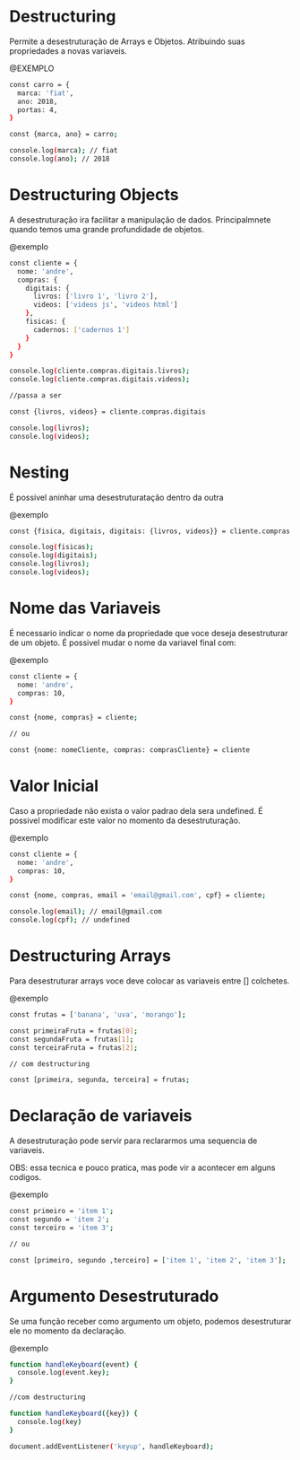 # Destructuring #

Permite a desestruturação de Arrays e Objetos. Atribuindo suas propriedades a novas variaveis.

@EXEMPLO
```bash
const carro = {
  marca: 'fiat',
  ano: 2018,
  portas: 4,
}

const {marca, ano} = carro;

console.log(marca); // fiat
console.log(ano); // 2018
```

# Destructuring Objects #

A desestruturação ira facilitar a manipulação de dados. Principalmnete quando temos uma grande profundidade de objetos.

@exemplo
```bash
const cliente = {
  nome: 'andre',
  compras: {
    digitais: {
      livros: ['livro 1', 'livro 2'],
      videos: ['videos js', 'videos html']
    },
    fisicas: {
      cadernos: ['cadernos 1']
    }
  }
}

console.log(cliente.compras.digitais.livros);
console.log(cliente.compras.digitais.videos);

//passa a ser

const {livros, videos} = cliente.compras.digitais

console.log(livros);
console.log(videos);
```
# Nesting #

É possivel aninhar uma desestruturatação dentro da outra

@exemplo
```bash
const {fisica, digitais, digitais: {livros, videos}} = cliente.compras

console.log(fisicas);
console.log(digitais);
console.log(livros);
console.log(videos);
```
# Nome das Variaveis #

É necessario indicar o nome da propriedade que voce deseja desestruturar de um objeto. É  possivel mudar o nome da variavel final com:

@exemplo
```bash
const cliente = {
  nome: 'andre',
  compras: 10,
}

const {nome, compras} = cliente;

// ou

const {nome: nomeCliente, compras: comprasCliente} = cliente
```

# Valor Inicial #

Caso a propriedade não exista o valor padrao dela sera undefined. É  possivel modificar este valor no momento da desestruturação.

@exemplo
```bash
const cliente = {
  nome: 'andre',
  compras: 10,
}

const {nome, compras, email = 'email@gmail.com', cpf} = cliente;

console.log(email); // email@gmail.com
console.log(cpf); // undefined

```

# Destructuring Arrays #

Para desestruturar arrays voce deve colocar as variaveis entre [] colchetes.

@exemplo
```bash
const frutas = ['banana', 'uva', 'morango'];

const primeiraFruta = frutas[0];
const segundaFruta = frutas[1];
const terceiraFruta = frutas[2];

// com destructuring

const [primeira, segunda, terceira] = frutas;
```

# Declaração de variaveis #

A desestruturação pode servir para reclararmos uma sequencia de variaveis.

OBS: essa tecnica e pouco pratica, mas pode vir a acontecer em alguns codigos.

@exemplo
```bash
const primeiro = 'item 1';
const segundo = 'item 2';
const terceiro = 'item 3';

// ou 

const [primeiro, segundo ,terceiro] = ['item 1', 'item 2', 'item 3'];
```

# Argumento Desestruturado #

Se uma função receber como argumento um objeto, podemos desestruturar ele no momento da declaração.

@exemplo
```bash
function handleKeyboard(event) {
  console.log(event.key);
}

//com destructuring

function handleKeyboard({key}) {
  console.log(key)
}

document.addEventListener('keyup', handleKeyboard);
```

